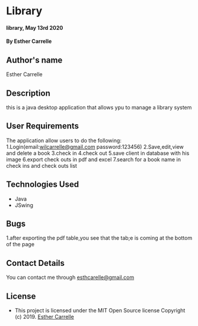 # Library

#### library, May 13rd 2020
#### By **Esther Carrelle**




## Author's name



Esther Carrelle


## Description

this is a java desktop application that allows ypu to manage a library system
## User Requirements

The application allow users to do the following:
1.Login(email:wilcarrelle@gmail.com password:123456)
2.Save,edit,view and delete a book
3.check in
4.check out
5.save client in database with his image
6.export check outs in pdf and excel
7.search for a book name in check ins and check outs list

## Technologies Used

* Java
* JSwing

## Bugs

1.after exporting the pdf table,you see that the tab;e is coming at the bottom of the page


## Contact Details

You can contact me through esthcarelle@gmail.com


## License

- This project is licensed under the MIT Open Source license Copyright (c) 2019. [Esther Carrelle](https://github.com/esthcarelle)
